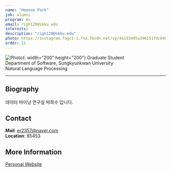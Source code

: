 ```yaml
---
name: "Heesoo Park"
job: alumni
program: ms
email: righ120@skku.edu
interests:
description: "righ120@skku.edu"
photo: https://instagram.fagc1-1.fna.fbcdn.net/vp/4a193495a3961517dc045643cedd46de/5E228A2E/t51.2885-19/s320x320/61054608_2027076227420020_3463978977780039680_n.jpg?_nc_ht=instagram.fagc1-1.fna.fbcdn.net
order: 11
---
```


![Photo](https://instagram.fagc1-1.fna.fbcdn.net/vp/4a193495a3961517dc045643cedd46de/5E228A2E/t51.2885-19/s320x320/61054608_2027076227420020_3463978977780039680_n.jpg?_nc_ht=instagram.fagc1-1.fna.fbcdn.net){: width="200" height="200"}
Graduate Student<br>Department of Software, Sungkyunkwan University<br>Natural Language Processing

<hr />

## Biography
데이터 마이닝 연구실 박희수 입니다. <!-- Write your own biography contents. -->

## Contact
**Mail**: er2357@naver.com <!-- Write your own email address -->
<br>
**Location**: 85453 <!-- 85453 or your location address -->

## More Information
[Personal Website](https://machinereads.com/)

<!-- If you have some personal websites, then write the url here. -->
<!-- If you don't have them, then remove a line '[Persoal Website](--Fill--)' -->

